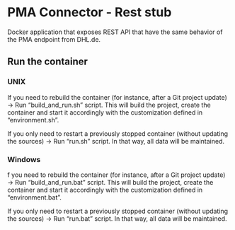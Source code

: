 # PMA Connector - Rest stub

Docker application that exposes REST API that have the same behavior of the PMA endpoint from DHL.de.

## Run the container

### UNIX

If you need to rebuild the container (for instance, after a Git project update) → Run “build_and_run.sh” script. This
will build the project, create the container and start it accordingly with the customization defined in
“environment.sh”.

If you only need to restart a previously stopped container (without updating the sources) → Run “run.sh” script. In that
way, all data will be maintained.

### Windows

f you need to rebuild the container (for instance, after a Git project update) → Run “build_and_run.bat” script. This
will build the project, create the container and start it accordingly with the customization defined in
“environment.bat”.

If you only need to restart a previously stopped container (without updating the sources) → Run “run.bat” script. In
that way, all data will be maintained.